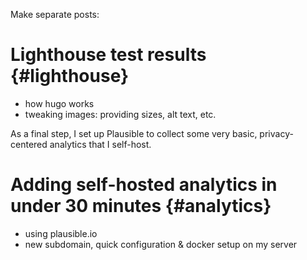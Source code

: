 Make separate posts:

# Lighthouse test results {#lighthouse}
- how hugo works
- tweaking images: providing sizes, alt text, etc.


As a final step, I set up Plausible to collect some very basic, privacy-centered analytics that I self-host. 
# Adding self-hosted analytics in under 30 minutes {#analytics}
- using plausible.io
- new subdomain, quick configuration & docker setup on my server
